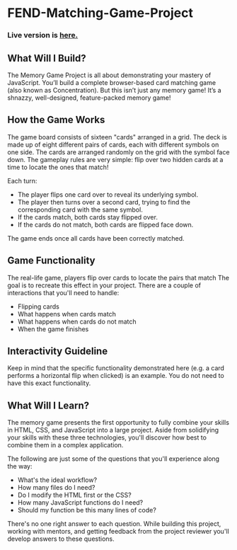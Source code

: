 # FEND-Matching-Game-Project

### Live version is <a href="https://codepen.io/Abdusamikovna/full/VGrGrO/" target="_blank">here.</a>

## What Will I Build?

<p>The Memory Game Project is all about demonstrating your mastery of JavaScript. You’ll build a complete browser-based card matching game (also known as Concentration). But this isn’t just any memory game! It’s a shnazzy, well-designed, feature-packed memory game!</p>

## How the Game Works
 <p>The game board consists of sixteen "cards" arranged in a grid. The deck is made up of eight different pairs of cards, each with different symbols on one side. The cards are arranged randomly on the grid with the symbol face down. The gameplay rules are very simple: flip over two hidden cards at a time to locate the ones that match!</p>

 <p>Each turn:</p>

*  The player flips one card over to reveal its underlying symbol.
*  The player then turns over a second card, trying to find the corresponding card with the same symbol.
*  If the cards match, both cards stay flipped over.
*  If the cards do not match, both cards are flipped face down.

<p>The game ends once all cards have been correctly matched.</p>

## Game Functionality
 <p>The real-life game, players flip over cards to locate the pairs that match The goal is to recreate this effect in your project. There are a couple of interactions that you'll need to handle:</p>

* Flipping cards
* What happens when cards match
* What happens when cards do not match
* When the game finishes

## Interactivity Guideline

<p>Keep in mind that the specific functionality demonstrated here (e.g. a card performs a horizontal flip when clicked) is an example. You do not need to have this exact functionality.</p>

## What Will I Learn?

<p>The memory game presents the first opportunity to fully combine your skills in HTML, CSS, and JavaScript into a large project. Aside from solidifying your skills with these three technologies, you'll discover how best to combine them in a complex application.</p>
<p>The following are just some of the questions that you'll experience along the way:</p>

* What's the ideal workflow?
* How many files do I need?
* Do I modify the HTML first or the CSS?
* How many JavaScript functions do I need?
* Should my function be this many lines of code?

<p>There's no one right answer to each question. While building this project, working with mentors, and getting feedback from the project reviewer you'll develop answers to these questions.</p>
